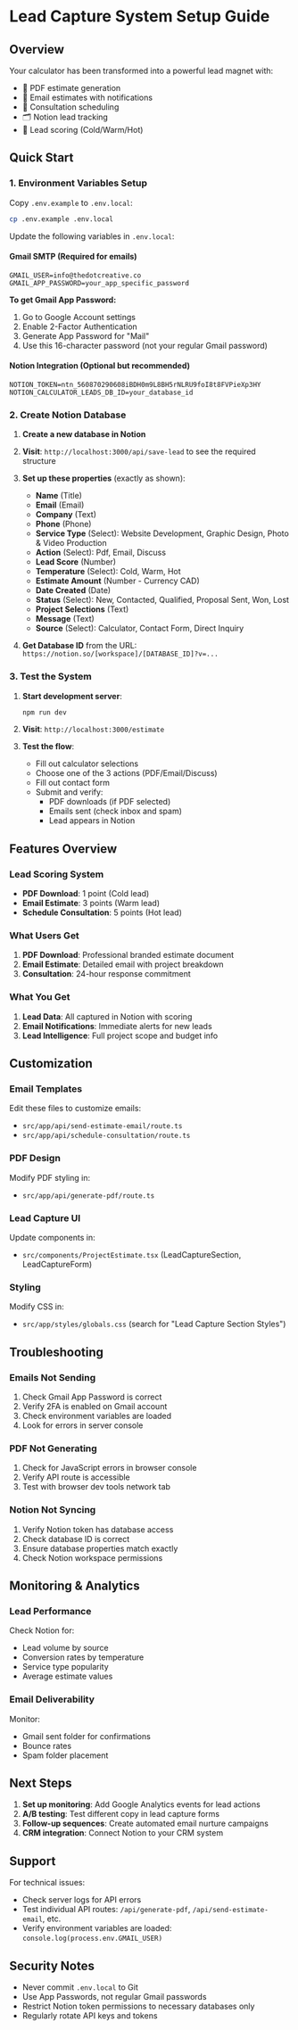# Lead Capture System Setup Guide

## Overview
Your calculator has been transformed into a powerful lead magnet with:
- 📄 PDF estimate generation
- 📧 Email estimates with notifications
- 💬 Consultation scheduling
- 🗂️ Notion lead tracking
- 🎯 Lead scoring (Cold/Warm/Hot)

## Quick Start

### 1. Environment Variables Setup

Copy `.env.example` to `.env.local`:
```bash
cp .env.example .env.local
```

Update the following variables in `.env.local`:

#### Gmail SMTP (Required for emails)
```env
GMAIL_USER=info@thedotcreative.co
GMAIL_APP_PASSWORD=your_app_specific_password
```

**To get Gmail App Password:**
1. Go to Google Account settings
2. Enable 2-Factor Authentication
3. Generate App Password for "Mail"
4. Use this 16-character password (not your regular Gmail password)

#### Notion Integration (Optional but recommended)
```env
NOTION_TOKEN=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
NOTION_CALCULATOR_LEADS_DB_ID=your_database_id
```

### 2. Create Notion Database

1. **Create a new database in Notion**
2. **Visit**: `http://localhost:3000/api/save-lead` to see the required structure
3. **Set up these properties** (exactly as shown):

   - **Name** (Title)
   - **Email** (Email)  
   - **Company** (Text)
   - **Phone** (Phone)
   - **Service Type** (Select): Website Development, Graphic Design, Photo & Video Production
   - **Action** (Select): Pdf, Email, Discuss
   - **Lead Score** (Number)
   - **Temperature** (Select): Cold, Warm, Hot
   - **Estimate Amount** (Number - Currency CAD)
   - **Date Created** (Date)
   - **Status** (Select): New, Contacted, Qualified, Proposal Sent, Won, Lost
   - **Project Selections** (Text)
   - **Message** (Text)
   - **Source** (Select): Calculator, Contact Form, Direct Inquiry

4. **Get Database ID** from the URL: `https://notion.so/[workspace]/[DATABASE_ID]?v=...`

### 3. Test the System

1. **Start development server**:
   ```bash
   npm run dev
   ```

2. **Visit**: `http://localhost:3000/estimate`

3. **Test the flow**:
   - Fill out calculator selections
   - Choose one of the 3 actions (PDF/Email/Discuss)
   - Fill out contact form
   - Submit and verify:
     - PDF downloads (if PDF selected)
     - Emails sent (check inbox and spam)
     - Lead appears in Notion

## Features Overview

### Lead Scoring System
- **PDF Download**: 1 point (Cold lead)
- **Email Estimate**: 3 points (Warm lead)  
- **Schedule Consultation**: 5 points (Hot lead)

### What Users Get
1. **PDF Download**: Professional branded estimate document
2. **Email Estimate**: Detailed email with project breakdown
3. **Consultation**: 24-hour response commitment

### What You Get
1. **Lead Data**: All captured in Notion with scoring
2. **Email Notifications**: Immediate alerts for new leads
3. **Lead Intelligence**: Full project scope and budget info

## Customization

### Email Templates
Edit these files to customize emails:
- `src/app/api/send-estimate-email/route.ts`
- `src/app/api/schedule-consultation/route.ts`

### PDF Design
Modify PDF styling in:
- `src/app/api/generate-pdf/route.ts`

### Lead Capture UI
Update components in:
- `src/components/ProjectEstimate.tsx` (LeadCaptureSection, LeadCaptureForm)

### Styling
Modify CSS in:
- `src/app/styles/globals.css` (search for "Lead Capture Section Styles")

## Troubleshooting

### Emails Not Sending
1. Check Gmail App Password is correct
2. Verify 2FA is enabled on Gmail account
3. Check environment variables are loaded
4. Look for errors in server console

### PDF Not Generating
1. Check for JavaScript errors in browser console
2. Verify API route is accessible
3. Test with browser dev tools network tab

### Notion Not Syncing
1. Verify Notion token has database access
2. Check database ID is correct
3. Ensure database properties match exactly
4. Check Notion workspace permissions

## Monitoring & Analytics

### Lead Performance
Check Notion for:
- Lead volume by source
- Conversion rates by temperature
- Service type popularity
- Average estimate values

### Email Deliverability
Monitor:
- Gmail sent folder for confirmations
- Bounce rates
- Spam folder placement

## Next Steps

1. **Set up monitoring**: Add Google Analytics events for lead actions
2. **A/B testing**: Test different copy in lead capture forms
3. **Follow-up sequences**: Create automated email nurture campaigns
4. **CRM integration**: Connect Notion to your CRM system

## Support

For technical issues:
- Check server logs for API errors
- Test individual API routes: `/api/generate-pdf`, `/api/send-estimate-email`, etc.
- Verify environment variables are loaded: `console.log(process.env.GMAIL_USER)`

## Security Notes

- Never commit `.env.local` to Git
- Use App Passwords, not regular Gmail passwords
- Restrict Notion token permissions to necessary databases only
- Regularly rotate API keys and tokens